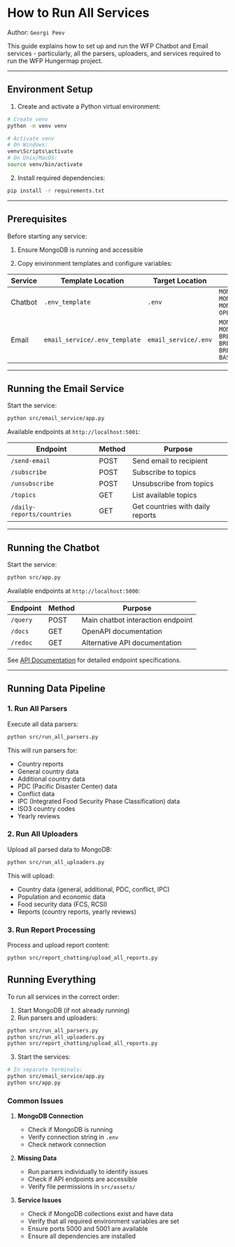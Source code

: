 # How to Run All Services

Author: `Georgi Peev`

This guide explains how to set up and run the WFP Chatbot and Email services - particularly, all the parsers, uploaders, and services required to run the WFP Hungermap project.

---

## Environment Setup

1. Create and activate a Python virtual environment:
```bash
# Create venv
python -m venv venv

# Activate venv
# On Windows:
venv\Scripts\activate
# On Unix/MacOS:
source venv/bin/activate
```

2. Install required dependencies:
```bash
pip install -r requirements.txt
```

---

## Prerequisites

Before starting any service:

1. Ensure MongoDB is running and accessible

2. Copy environment templates and configure variables:

| Service | Template Location | Target Location | Required Variables                                                                                                             |
|---------|------------------|-----------------|--------------------------------------------------------------------------------------------------------------------------------|
| Chatbot | `.env_template` | `.env` | `MONGODB_URI`<br/>`MONGODB_DB`<br/>`MONGODB_COLLECTION`<br/>`OPENAI_API_KEY`                                                   |
| Email | `email_service/.env_template` | `email_service/.env` | `MONGODB_URI`<br/>`MONGODB_DB_EMAIL_SERVICE`<br/>`BREVO_API_KEY`<br/>`BREVO_SENDER_EMAIL`<br/>`BREVO_SENDER_NAME`<br/>`BASE_URL` |

---

## Running the Email Service

Start the service:
```bash
python src/email_service/app.py
```

Available endpoints at `http://localhost:5001`:

| Endpoint | Method | Purpose |
|----------|---------|----------|
| `/send-email` | POST | Send email to recipient |
| `/subscribe` | POST | Subscribe to topics |
| `/unsubscribe` | POST | Unsubscribe from topics |
| `/topics` | GET | List available topics |
| `/daily-reports/countries` | GET | Get countries with daily reports |

---

## Running the Chatbot

Start the service:
```bash
python src/app.py
```

Available endpoints at `http://localhost:5000`:

| Endpoint | Method | Purpose |
|----------|---------|----------|
| `/query` | POST | Main chatbot interaction endpoint |
| `/docs` | GET | OpenAPI documentation |
| `/redoc` | GET | Alternative API documentation |

See [API Documentation](../chatbot/api.md) for detailed endpoint specifications.

---

## Running Data Pipeline

### 1. Run All Parsers

Execute all data parsers:
```bash
python src/run_all_parsers.py
```

This will run parsers for:
- Country reports
- General country data
- Additional country data
- PDC (Pacific Disaster Center) data
- Conflict data
- IPC (Integrated Food Security Phase Classification) data
- ISO3 country codes
- Yearly reviews

### 2. Run All Uploaders

Upload all parsed data to MongoDB:
```bash
python src/run_all_uploaders.py
```

This will upload:
- Country data (general, additional, PDC, conflict, IPC)
- Population and economic data
- Food security data (FCS, RCSI)
- Reports (country reports, yearly reviews)

### 3. Run Report Processing

Process and upload report content:
```bash
python src/report_chatting/upload_all_reports.py
```

## Running Everything

To run all services in the correct order:

1. Start MongoDB (if not already running)
2. Run parsers and uploaders:
```bash
python src/run_all_parsers.py
python src/run_all_uploaders.py
python src/report_chatting/upload_all_reports.py
```

3. Start the services:
```bash
# In separate terminals:
python src/email_service/app.py
python src/app.py
```

### Common Issues

1. **MongoDB Connection**
   - Check if MongoDB is running
   - Verify connection string in `.env`
   - Check network connection

2. **Missing Data**
   - Run parsers individually to identify issues
   - Check if API endpoints are accessible
   - Verify file permissions in `src/assets/`

3. **Service Issues**
   - Check if MongoDB collections exist and have data
   - Verify that all required environment variables are set
   - Ensure ports 5000 and 5001 are available
   - Ensure all dependencies are installed
